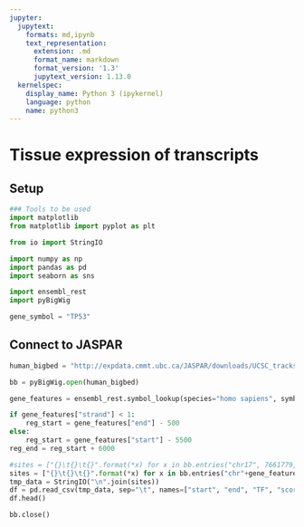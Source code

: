 ```yaml
---
jupyter:
  jupytext:
    formats: md,ipynb
    text_representation:
      extension: .md
      format_name: markdown
      format_version: '1.3'
      jupytext_version: 1.13.0
  kernelspec:
    display_name: Python 3 (ipykernel)
    language: python
    name: python3
---
```


# Tissue expression of transcripts

## Setup

```python
### Tools to be used
import matplotlib
from matplotlib import pyplot as plt

from io import StringIO

import numpy as np
import pandas as pd
import seaborn as sns

import ensembl_rest
import pyBigWig
```

```python
gene_symbol = "TP53"
```

## Connect to JASPAR

```python
human_bigbed = "http://expdata.cmmt.ubc.ca/JASPAR/downloads/UCSC_tracks/2022/JASPAR2022_hg38.bb"
```
```python
bb = pyBigWig.open(human_bigbed)
```

```python
gene_features = ensembl_rest.symbol_lookup(species="homo sapiens", symbol=gene_symbol)
```

```python
if gene_features["strand"] < 1:
    reg_start = gene_features["end"] - 500
else:
    reg_start = gene_features["start"] - 5500
reg_end = reg_start + 6000    
```

```python
#sites = ["{}\t{}\t{}".format(*x) for x in bb.entries("chr17", 7661779, 7687538)]
sites = ["{}\t{}\t{}".format(*x) for x in bb.entries("chr"+gene_features["seq_region_name"], reg_start, reg_end)]
tmp_data = StringIO("\n".join(sites))
df = pd.read_csv(tmp_data, sep="\t", names=["start", "end", "TF", "score", "strand"])
df.head()
```

```python
bb.close()
```